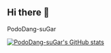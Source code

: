 ## Hi there 👋
PodoDang-suGar

[![PodoDang-suGar's GitHub stats](https://github-readme-stats.vercel.app/api?username=anuraghazra&show_icons=true&count_private=true)](https://github.com/anuraghazra/github-readme-stats)
